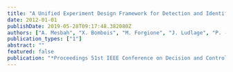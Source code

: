 ```yaml
---
title: "A Unified Experiment Design Framework for Detection and Identification in Closed-Loop Performance Diagnosis"
date: 2012-01-01
publishDate: 2019-05-28T09:17:48.382080Z
authors: ["A. Mesbah", "X. Bombois", "M. Forgione", "J. Ludlage", "P. -E. Moden", "H. Hjalmarsson", "P. M. J. Van den Hof"]
publication_types: ["1"]
abstract: ""
featured: false
publication: "*Proceedings 51st IEEE Conference on Decision and Control*"
---
```


